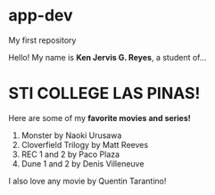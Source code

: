 # app-dev
My first repository

Hello! My name is <b>Ken Jervis G. Reyes</b>, a student of...

# STI COLLEGE LAS PINAS!

Here are some of my <b>favorite movies and series!</b>

<ol>
  <li>Monster by Naoki Urusawa</li>
  <li>Cloverfield Trilogy by Matt Reeves</li>
  <li>REC 1 and 2 by Paco Plaza</li>
  <li>Dune 1 and 2 by Denis Villeneuve</li>
</ol>

I also love any movie by Quentin Tarantino!
